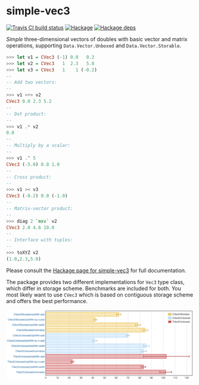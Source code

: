 # simple-vec3

[![Travis CI build status](https://travis-ci.org/dzhus/simple-vec3.svg)](https://travis-ci.org/dzhus/simple-vec3)
[![Hackage](https://img.shields.io/hackage/v/simple-vec3.svg?colorB=5e5184&style=flat)](https://hackage.haskell.org/package/simple-vec3)
[![Hackage deps](https://img.shields.io/hackage-deps/v/simple-vec3.svg)](http://packdeps.haskellers.com/feed?needle=simple-vec3)

*Simple* three-dimensional vectors of doubles with basic vector and
matrix operations, supporting `Data.Vector.Unboxed` and
`Data.Vector.Storable`.

```haskell
>>> let v1 = CVec3 (-1) 0.0   0.2
>>> let v2 = CVec3   1  2.3   5.0
>>> let v3 = CVec3   1    1 (-0.2)
--
-- Add two vectors:
--
>>> v1 <+> v2
CVec3 0.0 2.3 5.2
--
-- Dot product:
--
>>> v1 .* v2
0.0
--
-- Multiply by a scalar:
--
>>> v1 .^ 5
CVec3 (-5.0) 0.0 1.0
--
-- Cross product:
--
>>> v1 >< v3
CVec3 (-0.2) 0.0 (-1.0)
--
-- Matrix-vector product:
--
>>> diag 2 `mxv` v2
CVec3 2.0 4.6 10.0
--
-- Interface with tuples:
--
>>> toXYZ v2
(1.0,2.3,5.0)
```

Please consult the [Hackage page for simple-vec3][hackage-doc] for full
documentation.

The package provides two different implementations for `Vec3` type
class, which differ in storage scheme. Benchmarks are included for
both. You most likely want to use `CVec3` which is based on contiguous
storage scheme and offers the best performance.

![simple-vec3 benchmarks](benchmark.png)

[hackage-doc]: https://hackage.haskell.org/package/simple-vec3/docs/Data-Vec3.html
